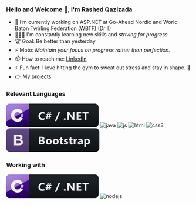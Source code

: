 ### Hello and Welcome 👋, I'm Rashed Qazizada

<!--
**rqkohistani/rqkohistani** is a ✨ _special_ ✨ repository because its `README.md` (this file) appears on your GitHub profile.

Here are some ideas to get you started:

- 🔭 I’m currently working on ...
- 🌱 I’m currently learning ...
- 👯 I’m looking to collaborate on ...
- 🤔 I’m looking for help with ...
- 💬 Ask me about ...
- 📫 How to reach me: ...
- 😄 Pronouns: ...
- ⚡ Fun fact: ...
&#10148; [unicode table](https://unicode-table.com/en/27A4/) (2022) Lorem Ipsum is simply dummy text of the printing and typesetting industry.
https://github.com/MikeCodesDotNET/ColoredBadges/tree/master/svg/dev
-->

- 🔭 I’m currently working on ASP.NET at Go-Ahead Nordic and World Baton Twirling Federation (WBTF) (Drill)
- 👨🏽‍🎓 I'm constantly learning new skills and *striving for progress*
- 🏆 Goal: Be better than yesterday
- ⚡ Moto: *Maintain your focus on progress rather than perfection.*
- 📫 How to reach me: [LinkedIn](https://www.linkedin.com/in/rashed-qazizada-1b64b68a/)
- ⚡ Fun fact: I love hitting the gym to sweat out stress and stay in shape. 🤔
- &#128073; My[ projects](https://rqkohistani.github.io/)

### Relevant Languages

![ASP.NET](https://raw.githubusercontent.com/MikeCodesDotNET/ColoredBadges/master/svg/dev/languages/csharp_dotnet.svg)
![java](https://user-images.githubusercontent.com/47086798/164975916-ebd0b705-c836-4eb6-b824-e72d21b8e3fc.svg)
![js](https://user-images.githubusercontent.com/47086798/164975924-7c083ba7-fed0-47bf-820f-549355bcf57d.svg)
![html](https://user-images.githubusercontent.com/47086798/164975928-14fbe9cf-d19e-482d-8e5d-a99237810be5.svg)
![css3](https://user-images.githubusercontent.com/47086798/164975931-52c8badf-53c7-447f-81f4-bc19743ac180.svg)
![Bootstrap 5 ](https://raw.githubusercontent.com/MikeCodesDotNET/ColoredBadges/master/svg/dev/frameworks/bootstrap.svg)

### Working with
![ASP.NET](https://raw.githubusercontent.com/MikeCodesDotNET/ColoredBadges/master/svg/dev/languages/csharp_dotnet.svg)
![nodejs](https://user-images.githubusercontent.com/47086798/164975939-e4f6fdc6-9c0e-4ddb-a588-3ea279d52297.svg)
<!-- ![visualstudio_code](https://user-images.githubusercontent.com/47086798/164975945-2c7d2a62-452c-43f3-881a-391511c2901d.svg)
![npm](https://user-images.githubusercontent.com/47086798/165321337-653ed928-3eb1-4bfb-9539-654d361fb689.svg)
![office_365](https://user-images.githubusercontent.com/47086798/165321339-e8e7c347-6632-4f78-82d0-2498624bf30c.svg)
<!-- https://github.com/MikeCodesDotNET/ColoredBadges -->
